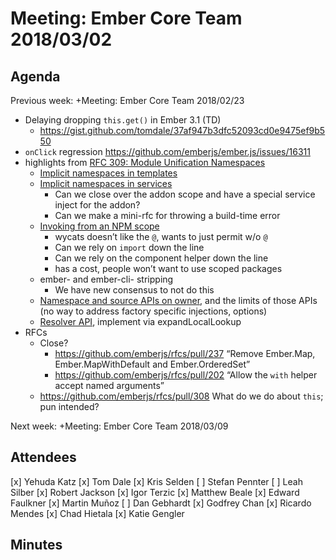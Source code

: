 # Meeting: Ember Core Team 2018/03/02

## Agenda
  Previous week: +Meeting: Ember Core Team 2018/02/23


- Delaying dropping `this.get()` in Ember 3.1 (TD)
  - https://gist.github.com/tomdale/37af947b3dfc52093cd0e9475ef9b550
- `onClick` regression https://github.com/emberjs/ember.js/issues/16311
- highlights from [RFC 309: Module Unification Namespaces](https://github.com/emberjs/rfcs/pull/309)
  - [Implicit namespaces in templates](https://github.com/mixonic/rfcs/blob/mu-namespaces/text/0000-module-unification-namespaces.md#implicit-namespaces-in-templates)
  - [Implicit namespaces in services](https://github.com/mixonic/rfcs/blob/mu-namespaces/text/0000-module-unification-namespaces.md#implicit-namespaces-in-services)
    - Can we close over the addon scope and have a special service inject for the addon?
    - Can we make a mini-rfc for throwing a build-time error
  - [Invoking from an NPM scope](https://github.com/mixonic/rfcs/blob/mu-namespaces/text/0000-module-unification-namespaces.md#explicit-namespaces-based-on-npm-scopes)
    - wycats doesn’t like the `@`, wants to just permit w/o `@`
    - Can we rely on `import` down the line
    - Can we rely on the component helper down the line
    - has a cost, people won’t want to use scoped packages
  - ember- and ember-cli- stripping
    - We have new consensus to not do this
  - [Namespace and source APIs on owner](https://github.com/mixonic/rfcs/blob/mu-namespaces/text/0000-module-unification-namespaces.md#namespace-and-source-apis-on-owner), and the limits of those APIs (no way to address factory specific injections, options)
  - [Resolver API](https://github.com/mixonic/rfcs/blob/mu-namespaces/text/0000-module-unification-namespaces.md#adding-support-to-the-ember-resolver), implement via expandLocalLookup
- RFCs
  - Close?
    - https://github.com/emberjs/rfcs/pull/237 “Remove Ember.Map, Ember.MapWithDefault and Ember.OrderedSet”
    - https://github.com/emberjs/rfcs/pull/202 “Allow the `with` helper accept named arguments”
  - https://github.com/emberjs/rfcs/pull/308 What do we do about `this`; pun intended?


Next week: +Meeting: Ember Core Team 2018/03/09

## Attendees
[x] Yehuda Katz
[x] Tom Dale
[x] Kris Selden
[ ] Stefan Pennter
[ ] Leah Silber
[x] Robert Jackson
[x] Igor Terzic
[x] Matthew Beale
[x] Edward Faulkner
[x] Martin Muñoz
[ ] Dan Gebhardt
[x] Godfrey Chan
[x] Ricardo Mendes
[x] Chad Hietala
[x] Katie Gengler

## Minutes

